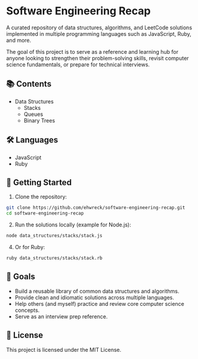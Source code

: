 # Software Engineering Recap
A curated repository of data structures, algorithms, and LeetCode solutions implemented in multiple programming languages such as JavaScript, Ruby, and more.

The goal of this project is to serve as a reference and learning hub for anyone looking to strengthen their problem-solving skills, revisit computer science fundamentals, or prepare for technical interviews.

## 📚 Contents

- Data Structures
  - Stacks
  - Queues
  - Binary Trees

## 🛠 Languages

- JavaScript
- Ruby

## 🚀 Getting Started

1. Clone the repository:
```zsh
git clone https://github.com/ehwreck/software-engineering-recap.git
cd software-engineering-recap
```
2. Run the solutions locally (example for Node.js):
```zsh
node data_structures/stacks/stack.js
```
4. Or for Ruby:
```zsh
ruby data_structures/stacks/stack.rb
```

## 🎯 Goals

- Build a reusable library of common data structures and algorithms.
- Provide clean and idiomatic solutions across multiple languages.
- Help others (and myself) practice and review core computer science concepts.
- Serve as an interview prep reference.

## 📄 License

This project is licensed under the MIT License.
